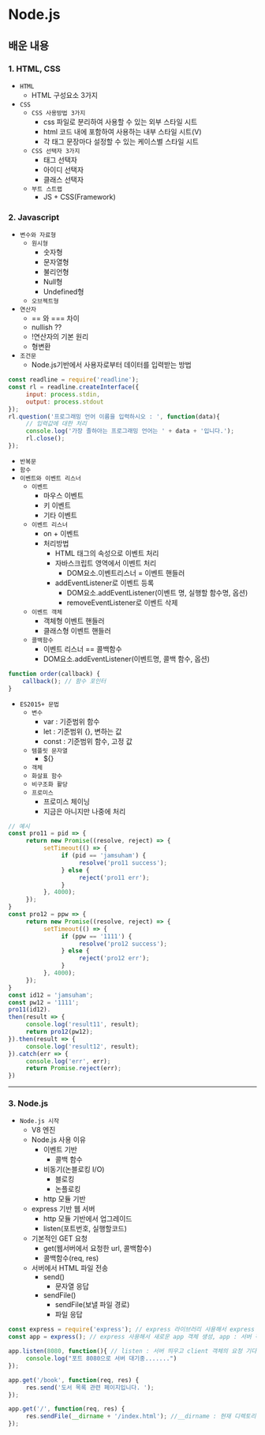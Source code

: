 # Node.js

## 배운 내용

### 1. HTML, CSS

- `HTML`
  - HTML 구성요소 3가지
- `CSS`
  - `CSS 사용방법 3가지`
    - css 파일로 분리하여 사용할 수 있는 외부 스타일 시트
    - html 코드 내에 포함하여 사용하는 내부 스타일 시트(V)
    - 각 태그 문장마다 설정할 수 있는 케이스별 스타일 시트
  - `CSS 선택자 3가지`
    - 태그 선택자
    - 아이디 선택자
    - 클래스 선택자
  - `부트 스트랩`
    - JS + CSS(Framework)

### 2. Javascript

- `변수와 자료형`
  - `원시형`
    - 숫자형
    - 문자열형
    - 불리언형
    - Null형
    - Undefined형
  - `오브젝트형`
- `연산자`
  - == 와 === 차이
  - nullish ??
  - !연산자의 기본 원리
  - 형변환
- `조건문`
  - Node.js기반에서 사용자로부터 데이터를 입력받는 방법

```javascript
const readline = require('readline');
const rl = readline.createInterface({
     input: process.stdin,
     output: process.stdout
});
rl.question('프로그래밍 언어 이름을 입력하시오 : ', function(data){
     // 입력값에 대한 처리
     console.log('가장 졸하아는 프로그래밍 언어는 ' + data + '입니다.');
     rl.close();
});
```
- `반복문`
- `함수`
- `이벤트와 이벤트 리스너`
  - `이벤트`
    - 마우스 이벤트
    - 키 이벤트
    - 기타 이벤트
  - `이벤트 리스너`
    - on + 이벤트
    - 처리방법
      - HTML 태그의 속성으로 이벤트 처리
      - 자바스크립트 영역에서 이벤트 처리
        - DOM요소.이벤트리스너 = 이벤트 핸들러
      - addEventListener로 이벤트 등록
        - DOM요소.addEventListener(이벤트 명, 실행할 함수명, 옵션)
        - removeEventListener로 이벤트 삭제
  - `이벤트 객체`
    - 객체형 이벤트 핸들러
    - 클래스형 이벤트 핸들러
  - `콜백함수`
    - 이벤트 리스너 == 콜백함수
    - DOM요소.addEventListener(이벤트명, 콜백 함수, 옵션)

```javascript
function order(callback) {
	callback(); // 함수 포인터
}
```

- `ES2015+ 문법`
  - `변수`
    - var : 기준범위 함수
    - let : 기준범위 {}, 변하는 값
    - const : 기준범위 함수, 고정 값
  - `템플릿 문자열`
    - ${}
  - `객체`
  - `화살표 함수`
  - `비구조화 활당`
  - `프로미스`
    - 프로미스 체이닝
    - 지금은 아니지만 나중에 처리
```javascript
// 예시
const pro11 = pid => {
     return new Promise((resolve, reject) => {
          setTimeout(() => {
               if (pid == 'jamsuham') {
                    resolve('pro11 success');
               } else {
                    reject('pro11 err');
               }
          }, 4000);
     });
}
const pro12 = ppw => {
     return new Promise((resolve, reject) => {
          setTimeout(() => {
               if (ppw == '1111') {
                    resolve('pro12 success');
               } else {
                    reject('pro12 err');
               }
          }, 4000);
     });
}
const id12 = 'jamsuham';
const pw12 = '1111';
pro11(id12).
then(result => {
     console.log('result11', result);
     return pro12(pw12);
}).then(result => {
     console.log('result12', result);
}).catch(err => {
     console.log('err', err);
     return Promise.reject(err);
})
```

---

### 3. Node.js

- `Node.js 시작`
  - V8 엔진
  - Node.js 사용 이유
    - 이벤트 기반
      - 콜백 함수
    - 비동기(논블로킹 I/O)
      - 블로킹
      - 논플로킹
    - http 모듈 기반
  - express 기반 웹 서버
    - http 모듈 기반에서 업그레이드
    - listen(포트번호, 실행할코드)
  - 기본적인 GET 요청
    - get(웹서버에서 요청한 url, 콜백함수)
    - 콜백함수(req, res)
  - 서버에서 HTML 파일 전송
    - send()
      - 문자열 응답
    - sendFile()
      - sendFile(보낼 파일 경로)
      - 파일 응답

```javascript
const express = require('express'); // express 라이브러리 사용해서 express 객체 생성
const app = express(); // express 사용해서 새로운 app 객체 생성, app : 서버 객체라고 생각

app.listen(8080, function(){ // listen : 서버 띄우고 client 객체의 요청 기다림, function() : 서버 구동시 콜백함수
     console.log("포트 8080으로 서버 대기중.......")
});

app.get('/book', function(req, res) {
     res.send('도서 목록 관련 페이지입니다. ');
});

app.get('/', function(req, res) {
     res.sendFile(__dirname + '/index.html'); //__dirname : 현재 디렉토리 
});
```

